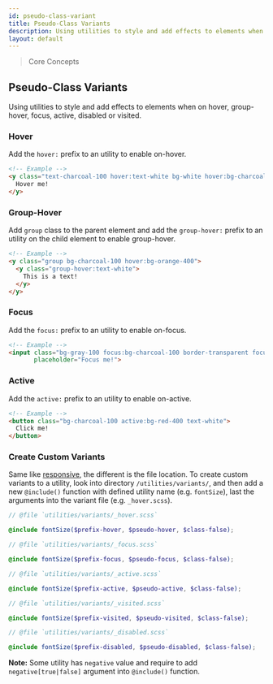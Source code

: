 ```yaml
---
id: pseudo-class-variant
title: Pseudo-Class Variants
description: Using utilities to style and add effects to elements when on hover, group-hover, focus, active, disabled or visited.
layout: default
---
```


> Core Concepts

## Pseudo-Class Variants

Using utilities to style and add effects to elements when on hover, group-hover, focus, active, disabled or visited.

### Hover

Add the `hover:` prefix to an utility to enable on-hover.

```html
<!-- Example -->
<y class="text-charcoal-100 hover:text-white bg-white hover:bg-charcoal-100">
  Hover me!
</y>
```
### Group-Hover

Add `group` class to the parent element and add the `group-hover:` prefix to an utility on the child element to enable group-hover.

```html
<!-- Example -->
<y class="group bg-charcoal-100 hover:bg-orange-400">
  <y class="group-hover:text-white">
    This is a text!
  </y>
</y>
```

### Focus

Add the `focus:` prefix to an utility to enable on-focus.

```html
<!-- Example -->
<input class="bg-gray-100 focus:bg-charcoal-100 border-transparent focus:border-gray-200"
       placeholder="Focus me!">

```

### Active

Add the `active:` prefix to an utility to enable on-active.

```html
<!-- Example -->
<button class="bg-charcoal-100 active:bg-red-400 text-white">
  Click me!
</button>
```

### Create Custom Variants

Same like [responsive](../core-concepts/responsive.md), the different is the file location. To create custom variants to a utility, look into directory `/utilities/variants/`, and then add a new `@include()` function with defined utility name (e.g. `fontSize`), last the arguments into the variant file (e.g. `_hover.scss`).

```scss
// @file `utilities/variants/_hover.scss`

@include fontSize($prefix-hover, $pseudo-hover, $class-false);

// @file `utilities/variants/_focus.scss`

@include fontSize($prefix-focus, $pseudo-focus, $class-false);

// @file `utilities/variants/_active.scss`

@include fontSize($prefix-active, $pseudo-active, $class-false);

// @file `utilities/variants/_visited.scss`

@include fontSize($prefix-visited, $pseudo-visited, $class-false);

// @file `utilities/variants/_disabled.scss`

@include fontSize($prefix-disabled, $pseudo-disabled, $class-false);
```

**Note:** Some utility has `negative` value and require to add `negative[true|false]` argument into `@include()` function.

